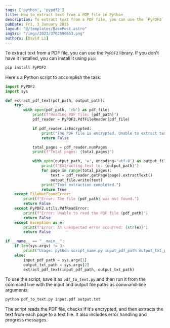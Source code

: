 ```yaml
---
tags: ['python', 'pypdf2']
title: How to extract text from a PDF file in Python
description: To extract text from a PDF file, you can use the `PyPDF2` library.
pubDate: Fri, 3 January 2025
layout: "@/templates/BasePost.astro"
imgSrc: "/imgs/2023/3702590653.png"
authors: [David Li]
---
```


To extract text from a PDF file, you can use the `PyPDF2` library. If you don't have it installed, you can install it using `pip`:

```bash
pip install PyPDF2
```

Here's a Python script to accomplish the task:

```python
import PyPDF2
import sys

def extract_pdf_text(pdf_path, output_path):
    try:
        with open(pdf_path, 'rb') as pdf_file:
            print(f"Reading PDF file: {pdf_path}")
            pdf_reader = PyPDF2.PdfFileReader(pdf_file)

            if pdf_reader.isEncrypted:
                print("The PDF file is encrypted. Unable to extract text.")
                return False

            total_pages = pdf_reader.numPages
            print(f"Total pages: {total_pages}")

            with open(output_path, 'w', encoding='utf-8') as output_file:
                print(f"Extracting text to: {output_path}")
                for page in range(total_pages):
                    text = pdf_reader.getPage(page).extractText()
                    output_file.write(text)
                print("Text extraction completed.")
                return True
    except FileNotFoundError:
        print(f"Error: The file {pdf_path} was not found.")
        return False
    except PyPDF2.utils.PdfReadError:
        print(f"Error: Unable to read the PDF file {pdf_path}")
        return False
    except Exception as e:
        print(f"Error: An unexpected error occurred: {str(e)}")
        return False

if __name__ == "__main__":
    if len(sys.argv) != 3:
        print("Usage: python script_name.py input_pdf_path output_txt_path")
    else:
        input_pdf_path = sys.argv[1]
        output_txt_path = sys.argv[2]
        extract_pdf_text(input_pdf_path, output_txt_path)
```

To use the script, save it as `pdf_to_text.py` and then run it from the command line with the input and output file paths as command-line arguments:

```bash
python pdf_to_text.py input.pdf output.txt
```

The script reads the PDF file, checks if it's encrypted, and then extracts the text from each page to a text file. It also includes error handling and progress messages.